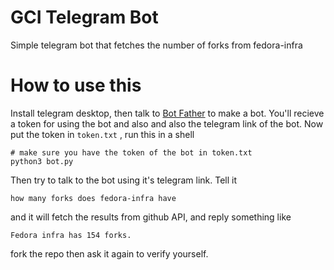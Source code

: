# GCI Telegram Bot

Simple telegram bot that fetches the number of forks from fedora-infra  

# How to use this

Install telegram desktop, then talk to [Bot Father](https://telegram.me/BotFather) to make a bot. You'll recieve a token for using the bot and also and also the telegram link of the bot. Now put the token in `token.txt` , run this in a shell

```
# make sure you have the token of the bot in token.txt
python3 bot.py
```



Then try to talk to  the bot using it's telegram link. Tell it

`how many forks does fedora-infra have`

and it will fetch the results from github API, and reply something like

`Fedora infra has 154 forks.`

fork the repo then ask it again to verify yourself.
